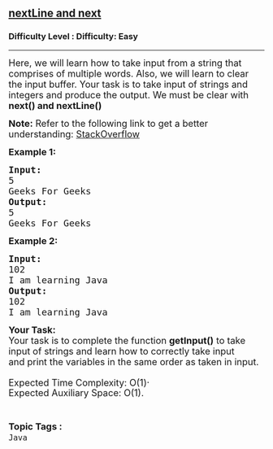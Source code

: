 <h2><a href="https://www.geeksforgeeks.org/problems/nextline-and-next/1?page=1&category=Java&sortBy=submissions">nextLine and next</a></h2><h3>Difficulty Level : Difficulty: Easy</h3><hr><div class="problems_problem_content__Xm_eO"><p><span style="font-size: 18px;">Here, we will learn how to take input from a string that comprises of multiple words. Also, we will learn to clear the input buffer. Your task is to take input of strings and integers and produce the output. We must be clear with <strong>next() and nextLine()</strong></span></p>
<p><span style="font-size: 18px;"><strong>Note:</strong> Refer to the following link to get a better understanding: <a href="https://stackoverflow.com/questions/4058912/scanner-doesnt-read-whole-sentence">StackOverflow</a></span></p>
<p><strong style="font-size: 18px; font-family: -apple-system, BlinkMacSystemFont, 'Segoe UI', Roboto, Oxygen, Ubuntu, Cantarell, 'Open Sans', 'Helvetica Neue', sans-serif;">Example 1:</strong></p>
<pre><span style="font-size: 18px;"><strong>Input:</strong><br>5<br>Geeks For Geeks<br></span><span style="font-size: 18px;"><strong>Output:</strong><br>5<br>Geeks For Geeks</span></pre>
<p><strong style="font-size: 18px; font-family: -apple-system, BlinkMacSystemFont, 'Segoe UI', Roboto, Oxygen, Ubuntu, Cantarell, 'Open Sans', 'Helvetica Neue', sans-serif;">Example 2:</strong></p>
<pre><span style="font-size: 18px;"><strong>Input:</strong><br>102<br>I am learning Java<br></span><span style="font-size: 18px;"><strong>Output:</strong><br>102<br>I am learning Java</span></pre>
<p><span style="font-size: 18px;"><strong>Your Task:</strong><br>Your task is to complete the function&nbsp;<strong>getInput()</strong>&nbsp;to take input of strings and learn how to correctly take input and&nbsp;</span><span style="font-size: 18px; font-family: -apple-system, BlinkMacSystemFont, 'Segoe UI', Roboto, Oxygen, Ubuntu, Cantarell, 'Open Sans', 'Helvetica Neue', sans-serif;">print the variables in the same order as taken in input</span><span style="font-size: 18px; font-family: -apple-system, BlinkMacSystemFont, 'Segoe UI', Roboto, Oxygen, Ubuntu, Cantarell, 'Open Sans', 'Helvetica Neue', sans-serif;">.</span></p>
<p><span style="font-size: 18px;">Expected Time Complexity: O(1</span><span style="font-size: 18px; font-family: -apple-system, BlinkMacSystemFont, 'Segoe UI', Roboto, Oxygen, Ubuntu, Cantarell, 'Open Sans', 'Helvetica Neue', sans-serif;">)</span><span style="vertical-align: super; font-size: 18px; font-family: -apple-system, BlinkMacSystemFont, 'Segoe UI', Roboto, Oxygen, Ubuntu, Cantarell, 'Open Sans', 'Helvetica Neue', sans-serif;">.<br></span><span style="font-size: 18px;">Expected Auxiliary Space: O(1).</span></p></div><br><p><span style=font-size:18px><strong>Topic Tags : </strong><br><code>Java</code>&nbsp;